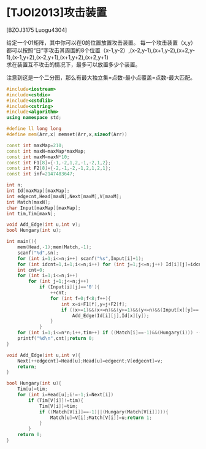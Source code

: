 # [TJOI2013]攻击装置
[BZOJ3175 Luogu4304]

给定一个01矩阵，其中你可以在0的位置放置攻击装置。 每一个攻击装置（x,y）都可以按照“日”字攻击其周围的8个位置（x-1,y-2）,(x-2,y-1),(x+1,y-2),(x+2,y-1),(x-1,y+2),(x-2,y+1),(x+1,y+2),(x+2,y+1)  
求在装置互不攻击的情况下，最多可以放置多少个装置。

注意到这是一个二分图，那么有最大独立集=点数-最小点覆盖=点数-最大匹配。

```cpp
#include<iostream>
#include<cstdio>
#include<cstdlib>
#include<cstring>
#include<algorithm>
using namespace std;

#define ll long long
#define mem(Arr,x) memset(Arr,x,sizeof(Arr))

const int maxMap=210;
const int maxN=maxMap*maxMap;
const int maxM=maxN*10;
const int F1[8]={-1,-2,1,2,-1,-2,1,2};
const int F2[8]={-2,-1,-2,-1,2,1,2,1};
const int inf=2147483647;

int n;
int Id[maxMap][maxMap];
int edgecnt,Head[maxN],Next[maxM],V[maxM];
int Match[maxN];
char Input[maxMap][maxMap];
int tim,Tim[maxN];

void Add_Edge(int u,int v);
bool Hungary(int u);

int main(){
	mem(Head,-1);mem(Match,-1);
	scanf("%d",&n);
	for (int i=1;i<=n;i++) scanf("%s",Input[i]+1);
	for (int idcnt=1,i=1;i<=n;i++) for (int j=1;j<=n;j++) Id[i][j]=idcnt++;
	int cnt=0;
	for (int i=1;i<=n;i++)
		for (int j=1;j<=n;j++)
			if (Input[i][j]=='0'){
				++cnt;
				for (int f=0;f<8;f++){
					int x=i+F1[f],y=j+F2[f];
					if ((x>=1)&&(x<=n)&&(y>=1)&&(y<=n)&&(Input[x][y]=='0'))
						Add_Edge(Id[i][j],Id[x][y]);
				}
			}
	for (int i=1;i<=n*n;i++,tim++) if ((Match[i]==-1)&&(Hungary(i))) --cnt;
	printf("%d\n",cnt);return 0;
}

void Add_Edge(int u,int v){
	Next[++edgecnt]=Head[u];Head[u]=edgecnt;V[edgecnt]=v;
	return;
}

bool Hungary(int u){
	Tim[u]=tim;
	for (int i=Head[u];i!=-1;i=Next[i])
		if (Tim[V[i]]!=tim){
			Tim[V[i]]=tim;
			if ((Match[V[i]]==-1)||(Hungary(Match[V[i]]))){
				Match[u]=V[i];Match[V[i]]=u;return 1;
			}
		}
	return 0;
}
```